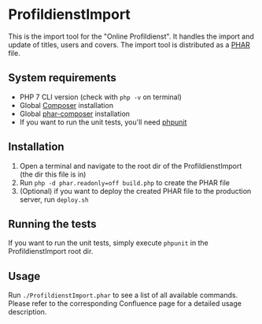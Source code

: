 # ProfildienstImport

This is the import tool for the "Online Profildienst". It handles the
import and update of titles, users and covers. The import tool is
distributed as a [PHAR](http://php.net/manual/de/phar.using.intro.php) file.

## System requirements
* PHP 7 CLI version (check with `php -v` on terminal)
* Global [Composer](https://getcomposer.org/doc/00-intro.md#globally) installation
* Global [phar-composer](https://github.com/clue/phar-composer) installation
* If you want to run the unit tests, you'll need [phpunit](https://phpunit.de/)

## Installation
1. Open a terminal and navigate to the root dir of the ProfildienstImport (the dir this file is in)
2. Run `php -d phar.readonly=off build.php` to create the PHAR file
3. (Optional) if you want to deploy the created PHAR file to the production server, run `deploy.sh`

## Running the tests
If you want to run the unit tests, simply execute `phpunit` in the ProfildienstImport root dir.

## Usage
Run `./ProfildienstImport.phar` to see a list of all available commands.
Please refer to the corresponding Confluence page for a detailed usage description.